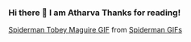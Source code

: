 <p align = "center">
<h3>Hi there 👋
I am Atharva
Thanks for reading!</h3>
  </p>
<p align = "center">
<div class="tenor-gif-embed" data-postid="14926435" data-share-method="host" data-width="100%" data-aspect-ratio="1.4067796610169492"><a href="https://tenor.com/view/spiderman-tobey-maguire-dancing-gif-14926435">Spiderman Tobey Maguire GIF</a> from <a href="https://tenor.com/search/spiderman-gifs">Spiderman GIFs</a></div><script type="text/javascript" async src="https://tenor.com/embed.js"></script>
</p>
